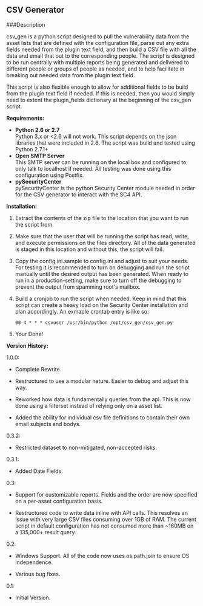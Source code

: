 ## CSV Generator


###Description

csv_gen is a python script designed to pull the vulnerability data from
the asset lists that are defined with the configuration file, parse out
any extra fields needed from the plugin text field, and then build a CSV
file with all the data and email that out to the corresponding people.
The script is designed to be run centrally with multiple reports being
generated and delivered to different people or groups of people as needed,
and to help facilitate in breaking out needed data from the plugin text
field.
    
This script is also flexible enough to allow for additional fields to be
build from the plugin text field if needed.  If this is needed, then you
would simply need to extent the plugin_fields dictionary at the beginning
of the csv_gen script.

__Requirements:__

* __Python 2.6 or 2.7__<br />
  Python 3.x or <2.6 will not work.  This script depends on the json
  libraries that were included in 2.6.  The script was build and 
  tested using Python 2.7.1+
* __Open SMTP Server__<br />
  This SMTP server can be running on the local box and configured to
  only talk to localhost if needed.  All testing was done using this
  configuration using Postfix.
* __pySecurityCenter__<br />
  pySecurityCenter is the python Security Center module needed in order
  for the CSV generator to interact with the SC4 API.

__Installation:__

1.  Extract the contents of the zip file to the location that you want to
    run the script from.
    
2.  Make sure that the user that will be running the script has read,
    write, and execute permissions on the files directory.  All of the
    data generated is staged in this location and without this, the script
    will fail.
    
3.  Copy the config.ini.sample to config.ini and adjust to suit your
    needs.  For testing it is recommended to turn on debugging and run the 
    script manually until the desired output has been generated.  When 
    ready to run in a production-setting, make sure to turn off the 
    debugging to prevent the output from spamming root's mailbox.
    
4.  Build a cronjob to run the script when needed.  Keep in mind that this
    script can create a heavy load on the Security Center installation and
    plan accordingly.  An exmaple crontab entry is like so:
        
    `00 4 * * * csvuser /usr/bin/python /opt/csv_gen/csv_gen.py`
   
5.  Your Done!

__Version History:__

1.0.0:

  - Complete Rewrite
  
  - Restructured to use a modular nature.  Easier to debug and adjust this
    way.
  
  - Reworked how data is fundamentally queries from the api.  This is now
    done using a filterset instead of relying only on a asset list.

  - Added the ability for individual csv file definitions to contain their
    own email subjects and bodys.

0.3.2:

  - Restricted dataset to non-mitigated, non-accepted risks.

0.3.1:

  - Added Date Fields.
    
0.3:

  - Support for customizable reports.  Fields and the order are now
    specified on a per-asset configuration basis.
        
  - Restructured code to write data inline with API calls.  This
    resolves an issue with very large CSV files consuming over 1GB of
    RAM.  The current script in default configuration has not consumed
    more than ~160MB on a 135,000+ result query.
    
0.2:

  - Windows Support.  All of the code now uses os.path.join to ensure
    OS independence.
        
  - Various bug fixes.
    
0.1:

  - Initial Version.